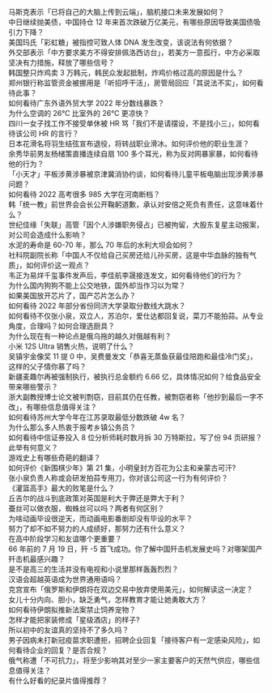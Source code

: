 马斯克表示「已将自己的大脑上传到云端」，脑机接口未来发展如何？  
中日继续抛美债，中国持仓 12 年来首次跌破万亿美元，有哪些原因导致美国债吸引力下降？  
美国玛氏「彩虹糖」被指控可致人体 DNA 发生改变，该说法有何依据？  
外交部表示「中方要求美方不得安排佩洛西访台」，若美方一意孤行，中方必采取坚决有力措施，释放了哪些信号？  
韩国整只炸鸡卖 3 万韩元，韩民众发起抵制，炸鸡价格过高的原因是什么？  
郑州银行称监管资金被挪用是「听招呼干活」，房管局回应「其说法不实」，如何看待此事？  
如何看待广东外语外贸大学 2022 年分数线暴跌？  
为什么空调的 26℃ 比室外的 26℃ 更凉快？  
四川一女子找工作不接受单休被 HR 骂「我们不是请摆设，不是找小三」，如何看待该公司 HR 的言行？  
日本花滑名将羽生结弦宣布退役，将转战职业滑冰。如何评价他的职业生涯？  
余秀华前男友杨槠策直播连续自扇 100 多个耳光，称为反对网暴家暴，如何看待他的行为？  
「小天才」平板涉黄涉暴被京津冀消协约谈，如何看待儿童平板电脑出现涉黄涉暴问题？  
如何看待 2022 高考很多 985 大学在河南断档？  
韩「统一教」前世界会会长公开鞠躬道歉，承认对安倍之死负有责任，这意味着什么？  
世纪佳缘「失联」高管「因个人涉嫌职务侵占」已被拘留，大股东复星主动报案，对公司会造成什么影响？  
水泥的寿命是 60-70 年，那么 70 年后的水利大坝会如何？  
社科院副院长称「中国人不仅给自己买房还给儿孙买房，这是中华血脉的独有气质」，如何评价这一观点？  
韦正为易烊千玺事件发声后，李佳航李晟接连发文，如何看待他们的行为？  
为什么国内狗狗不能上公交地铁，国外却当作习以为常？  
如果美国放开芯片了，国产芯片怎么办？  
如何看待 2022 年部分省份同济大学录取分数线大跳水？  
如何看待不仅张小泉，双立人，苏泊尔，爱仕达都回复说，菜刀不能拍蒜。从专业角度，合理吗？如何合理选厨具？  
为什么现在有一种论点是俄乌拖的越久对俄越有利？  
小米 12S Ultra 销售火热，说明了什么？  
吴镇宇金像奖 11 提 0 中，吴费曼发文「恭喜无蒸鱼获最佳陪跑和最佳冷门奖」，这样的父子情你慕了吗？  
新疆麦趣尔再被强制执行，被执行总金额约 6.66 亿，具体情况如何？给食品安全带来哪些警示？  
浙大副教授博士论文被判剽窃，目前其仍在任教，被剽窃者称「他抄到最后一字不改」，有哪些信息值得关注？  
如何看待苏州大学今年在江苏录取最低分数跌破 4w 名？  
为什么那么多人热衷于报考乡镇公务员？  
如何看待中信证券投入 8 位分析师耗时数月拆 30 万特斯拉，写了份 94 页研报？ 此举有何意义？  
游戏史上有哪些奇葩的翻译？  
如何评价《新围棋少年》第 21 集，小明皇封方百花为公主和亲蒙古可汗?  
张小泉负责人称或会研发拍蒜专用刀，你对该公司这一行为有何评价？  
《灌篮高手》最大的败笔是什么？  
丘吉尔的战斗到底政策对英国是利大于弊还是弊大于利？  
蚕丝可以做衣服，蜘蛛丝可以吗？两者有何区别？  
为啥动画毕设很逆天，而动画电影番剧却没有毕设的水平？  
努力了却不如不努力的人成绩好，那努力还有什么意义？  
在高中阶段学习和友谊哪个更重要？  
66 年前的 7 月 19 日，歼 -5 首飞成功。你了解中国歼击机发展史吗？对哪架国产歼击机最感兴趣？  
是不是高三的生活并没有电视和小说里那样轰轰烈烈？  
汉语会超越英语成为世界通用语吗？  
克宫宣布「俄罗斯和伊朗将在双边交易中放弃使用美元」，如何解读这一决定？  
女儿十分内向、胆小，缺乏勇气，怎样教育才能让她勇敢大方？  
如何看待伊朗拟推新法案禁止饲养宠物？  
怎样才能把家装修成「星级酒店」的样子?  
所以初中的友谊真的坚持不了多久吗？  
男子因病未打新冠疫苗求职遭拒，招聘企业回复「接待客户有一定感染风险」，如何看待企业的回复？是否合规？  
俄气称遭「不可抗力」，将至少影响其对至少一家主要客户的天然气供应，哪些信息值得关注？  
有什么好看的纪录片值得推荐？  
